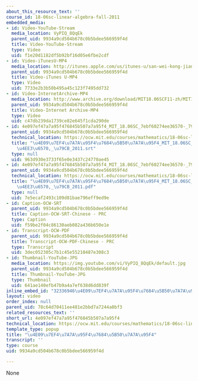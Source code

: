 ```yaml
---
about_this_resource_text: ''
course_id: 18-06sc-linear-algebra-fall-2011
embedded_media:
- id: Video-YouTube-Stream
  media_location: VyPIQ_8QqEk
  parent_uid: 9934a9cd504b678c0b5bdee566959f4d
  title: Video-YouTube-Stream
  type: Video
  uid: f1e20d1182df5b92bf16d05e6fbe2cdf
- id: Video-iTunesU-MP4
  media_location: http://itunes.apple.com/us/itunes-u/san-wei-kong-jian-zi-kong/id528718147?i=115568829
  parent_uid: 9934a9cd504b678c0b5bdee566959f4d
  title: Video-iTunes U-MP4
  type: Video
  uid: 7733e2b3b50b495a45c123f7495dd732
- id: Video-InternetArchive-MP4
  media_location: http://www.archive.org/download/MIT18.06SCF11-zh/MIT18_06SC_110607_L3_zh-hans-cmn_300k.mp4
  parent_uid: 9934a9cd504b678c0b5bdee566959f4d
  title: Video-Internet Archive-MP4
  type: Video
  uid: c47db239da1739ce82e645f1cda290de
- id: 4e097ef47a7a95f476845b507a7a95f4_MIT_18.06SC_7ebf60274ee36570-_79cb_2011.srt
  parent_uid: 9934a9cd504b678c0b5bdee566959f4d
  technical_location: https://ocw.mit.edu/courses/mathematics/18-06sc-linear-algebra-fall-2011/ax-b-and-the-four-subspaces/transposes-permutations-vector-spaces/4e097ef47a7a95f476845b507a7a95f4/4e097ef47a7a95f476845b507a7a95f4_MIT_18.06SC_7ebf60274ee36570-_79cb_2011.srt
  title: "\u4E09\u7EF4\u7A7A\u95F4\u7684\u5B50\u7A7A\u95F4_MIT_18.06SC_\u7EBF\u6027\
    \u4EE3\u6570,_\u79CB_2011.srt"
  type: null
  uid: 963d930e3733f65e0e3437c24770ae45
- id: 4e097ef47a7a95f476845b507a7a95f4_MIT_18.06SC_7ebf60274ee36570-_79cb_2011.pdf
  parent_uid: 9934a9cd504b678c0b5bdee566959f4d
  technical_location: https://ocw.mit.edu/courses/mathematics/18-06sc-linear-algebra-fall-2011/ax-b-and-the-four-subspaces/transposes-permutations-vector-spaces/4e097ef47a7a95f476845b507a7a95f4/4e097ef47a7a95f476845b507a7a95f4_MIT_18.06SC_7ebf60274ee36570-_79cb_2011.pdf
  title: "\u4E09\u7EF4\u7A7A\u95F4\u7684\u5B50\u7A7A\u95F4_MIT_18.06SC_\u7EBF\u6027\
    \u4EE3\u6570,_\u79CB_2011.pdf"
  type: null
  uid: 7e5ecaf2493c109d81bae796eff9ed9e
- id: Caption-OCW-SRT
  parent_uid: 9934a9cd504b678c0b5bdee566959f4d
  title: Caption-OCW-SRT-Chinese - PRC
  type: Caption
  uid: f59be2f04c86130aeb082a436b650e1e
- id: Transcript-OCW-PDF
  parent_uid: 9934a9cd504b678c0b5bdee566959f4d
  title: Transcript-OCW-PDF-Chinese - PRC
  type: Transcript
  uid: 3dec052305c7b1c45e55210487e308c3
- id: Thumbnail-YouTube-JPG
  media_location: https://img.youtube.com/vi/VyPIQ_8QqEk/default.jpg
  parent_uid: 9934a9cd504b678c0b5bdee566959f4d
  title: Thumbnail-YouTube-JPG
  type: Thumbnail
  uid: 641ae140efb47b9a4a7ef638d6dd839f
inline_embed_id: "32336946\u4E09\u7EF4\u7A7A\u95F4\u7684\u5B50\u7A7A\u95F485475167"
layout: video
order_index: null
parent_uid: 78c64d70411ee481e2bbd7a7244a0bf3
related_resources_text: ''
short_url: 4e097ef47a7a95f476845b507a7a95f4
technical_location: https://ocw.mit.edu/courses/mathematics/18-06sc-linear-algebra-fall-2011/ax-b-and-the-four-subspaces/transposes-permutations-vector-spaces/4e097ef47a7a95f476845b507a7a95f4
template_type: popup
title: "\u4E09\u7EF4\u7A7A\u95F4\u7684\u5B50\u7A7A\u95F4"
transcript: ''
type: course
uid: 9934a9cd504b678c0b5bdee566959f4d

---
```

None